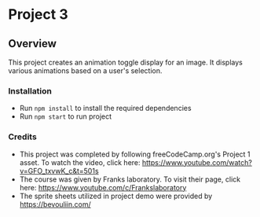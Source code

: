 # Project 3

## Overview

This project creates an animation toggle display for an image. It displays
various animations based on a user's selection.

### Installation

* Run `npm install` to install the required dependencies
* Run `npm start` to run project

### Credits

* This project was completed by following freeCodeCamp.org's Project 1 asset.
  To watch the video, click here: https://www.youtube.com/watch?v=GFO_txvwK_c&t=501s
* The course was given by Franks laboratory. To visit their page, click
  here: https://www.youtube.com/c/Frankslaboratory
* The sprite sheets utilized in project demo were provided by https://bevouliin.com/
